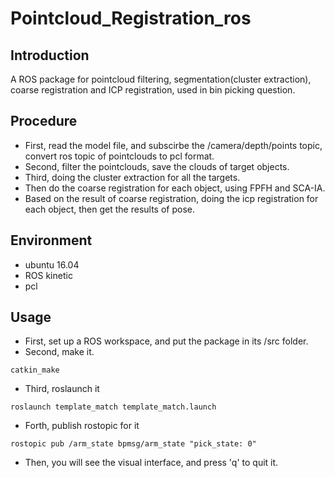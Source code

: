 # Pointcloud_Registration_ros
## Introduction
A ROS package for pointcloud filtering, segmentation(cluster extraction), coarse registration and ICP registration, used in bin picking question.
## Procedure
- First, read the model file, and subscirbe the /camera/depth/points topic, convert ros topic of pointclouds to pcl format.
- Second, filter the pointclouds, save the clouds of target objects.
- Third, doing the cluster extraction for all the targets.
- Then do the coarse registration for each object, using FPFH and SCA-IA.
- Based on the result of coarse registration, doing the icp registration for each object, then get the results of pose.
## Environment
- ubuntu 16.04
- ROS kinetic
- pcl
## Usage
- First, set up a ROS workspace, and put the package in its /src folder.
- Second, make it.
``` shell
catkin_make
```
- Third, roslaunch it
``` shell
roslaunch template_match template_match.launch 
```
- Forth, publish rostopic for it
``` shell
rostopic pub /arm_state bpmsg/arm_state "pick_state: 0"
```
- Then, you will see the visual interface, and press 'q' to quit it.